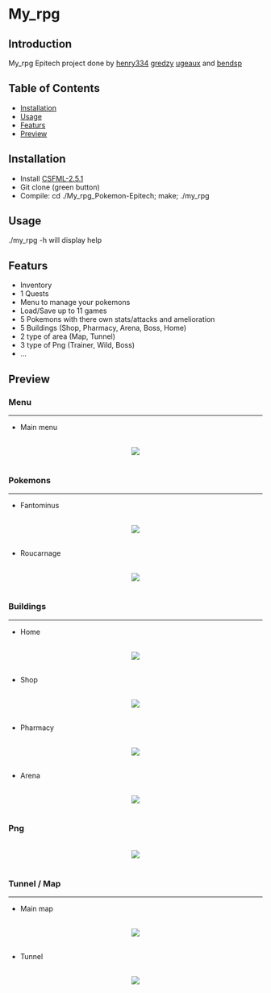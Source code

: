 # My_rpg

## Introduction

My_rpg Epitech project done by [henry334](https://github.com/henry334) [gredzy](https://github.com/gredzy) [ugeaux](https://github.com/ugeaux) and [bendsp](https://github.com/bendsp)

## Table of Contents

- [Installation](#installation)
- [Usage](#usage)
- [Featurs](#Featurs)
- [Preview](#Preview)

## Installation

- Install [CSFML-2.5.1](https://www.sfml-dev.org/download/csfml/index-fr.php)
- Git clone (green button)
- Compile: cd ./My_rpg_Pokemon-Epitech; make; ./my_rpg

## Usage

./my_rpg -h will display help

## Featurs

- Inventory
- 1 Quests
- Menu to manage your pokemons
- Load/Save up to 11 games
- 5 Pokemons with there own stats/attacks and amelioration
- 5 Buildings (Shop, Pharmacy, Arena, Boss, Home)
- 2 type of area (Map, Tunnel)
- 3 type of Png (Trainer, Wild, Boss)
- ...

## Preview

### Menu
---------------
- Main menu
<p align="center">
    <br/>
  <img src="./img/menu.png" />
  <br/>
  <br/>
</p>

### Pokemons
---------------

- Fantominus

<p align="center">
    <br/>
  <img src="./img/fantominus.png" />
  <br/>
  <br/>
</p>

- Roucarnage

<p align="center">
    <br/>
  <img src="./img/roucarnage.png" />
  <br/>
  <br/>
</p>

### Buildings
---------------

- Home

<p align="center">
    <br/>
  <img src="./img/building1.png" />
  <br/>
  <br/>
</p>

- Shop

<p align="center">
    <br/>
  <img src="./img/shop.png" />
  <br/>
  <br/>
</p>

- Pharmacy

<p align="center">
    <br/>
  <img src="./img/pharmacy.png" />
  <br/>
  <br/>
</p>

- Arena

<p align="center">
    <br/>
  <img src="./img/arena.png" />
  <br/>
  <br/>
</p>

### Png
<p align="center">
    <br/>
  <img src="./img/gnp.png" />
  <br/>
  <br/>
</p>

### Tunnel / Map
---------------

- Main map
<p align="center">
    <br/>
  <img src="./img/map.png" />
  <br/>
  <br/>
</p>

- Tunnel

<p align="center">
    <br/>
  <img src="./img/tunnel.png"/>
  <br/>
  <br/>
</p>